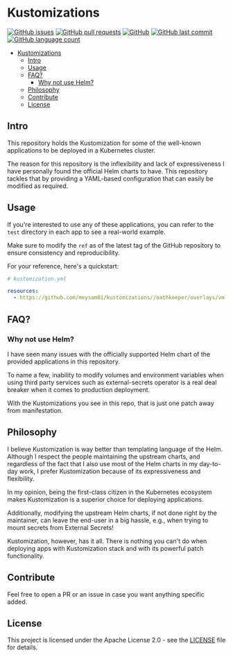 # Kustomizations

[![GitHub issues](https://img.shields.io/github/issues/meysam81/kustomizations)](https://github.com/meysam81/kustomizations/issues)
[![GitHub pull requests](https://img.shields.io/github/issues-pr/meysam81/kustomizations)](https://github.com/meysam81/kustomizations/pulls)
[![GitHub](https://img.shields.io/github/license/meysam81/kustomizations)](https://github.com/meysam81/kustomizations/blob/main/LICENSE)
[![GitHub last commit](https://img.shields.io/github/last-commit/meysam81/kustomizations)](https://github.com/meysam81/kustomizations/commits/main)
[![GitHub language count](https://img.shields.io/github/languages/count/meysam81/kustomizations)](https://github.com/meysam81/kustomizations)

<!-- START doctoc generated TOC please keep comment here to allow auto update -->
<!-- DON'T EDIT THIS SECTION, INSTEAD RE-RUN doctoc TO UPDATE -->

- [Kustomizations](#kustomizations)
  - [Intro](#intro)
  - [Usage](#usage)
  - [FAQ?](#faq)
    - [Why not use Helm?](#why-not-use-helm)
  - [Philosophy](#philosophy)
  - [Contribute](#contribute)
  - [License](#license)

<!-- END doctoc generated TOC please keep comment here to allow auto update -->

## Intro

This repository holds the Kustomization for some of the well-known applications
to be deployed in a Kubernetes cluster.

The reason for this repository is the inflexibility and lack of expressiveness
I have personally found the official Helm charts to have. This repository
tackles that by providing a YAML-based configuration that can easily be
modified as required.

## Usage

If you're interested to use any of these applications, you can refer to the
`test` directory in each app to see a real-world example.

Make sure to modify the `ref` as of the latest tag of the GitHub repository to
ensure consistency and reproducibility.

For your reference, here's a quickstart:

```yaml
# kustomization.yml

resources:
  - https://github.com/meysam81/kustomizations//oathkeeper/overlays/vm?ref=v1.0.0&timeout=5m
```

## FAQ?

### Why not use Helm?

I have seen many issues with the officially supported Helm chart of the provided
applications in this repository.

To name a few, inability to modify volumes and environment variables when
using third party services such as external-secrets operator is a real deal
breaker when it comes to production deployment.

With the Kustomizations you see in this repo, that is just one patch away from
manifestation.

## Philosophy

I believe Kustomization is way better than templating language of the Helm.
Although I respect the people maintaining the upstream charts, and regardless
of the fact that I also use most of the Helm charts in my day-to-day work, I
prefer Kustomization because of its expressiveness and flexibility.

In my opinion, being the first-class citizen in the Kubernetes ecosystem makes
Kustomization is a superior choice for deploying applications.

Additionally, modifying the upstream Helm charts, if not done right by the
maintainer, can leave the end-user in a big hassle, e.g., when trying to mount
secrets from External Secrets!

Kustomization, however, has it all. There is nothing you can't do when
deploying apps with Kustomization stack and with its powerful patch
functionality.

## Contribute

Feel free to open a PR or an issue in case you want anything specific added.

## License

This project is licensed under the Apache License 2.0 - see the
[LICENSE](LICENSE) file for details.
